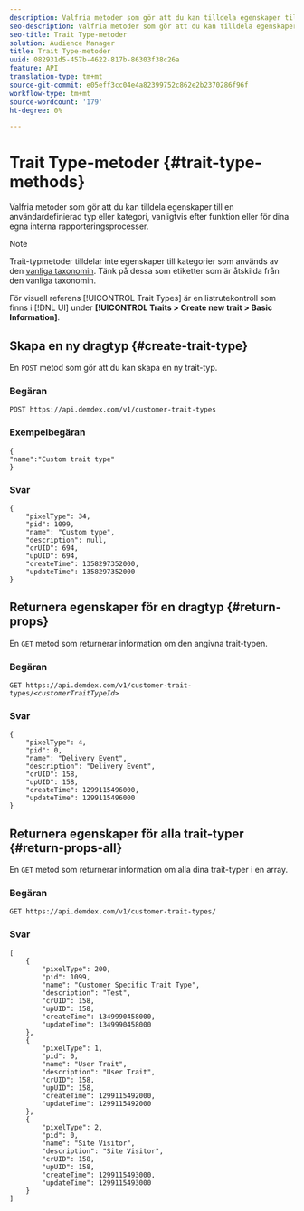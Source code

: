 ```yaml
---
description: Valfria metoder som gör att du kan tilldela egenskaper till en användardefinierad typ eller kategori, vanligtvis efter funktion eller för dina egna interna rapporteringsprocesser.
seo-description: Valfria metoder som gör att du kan tilldela egenskaper till en användardefinierad typ eller kategori, vanligtvis efter funktion eller för dina egna interna rapporteringsprocesser.
seo-title: Trait Type-metoder
solution: Audience Manager
title: Trait Type-metoder
uuid: 082931d5-457b-4622-817b-86303f38c26a
feature: API
translation-type: tm+mt
source-git-commit: e05eff3cc04e4a82399752c862e2b2370286f96f
workflow-type: tm+mt
source-wordcount: '179'
ht-degree: 0%

---
```



# Trait Type-metoder {#trait-type-methods}

Valfria metoder som gör att du kan tilldela egenskaper till en användardefinierad typ eller kategori, vanligtvis efter funktion eller för dina egna interna rapporteringsprocesser.

<!-- c_rest_api_trait_types_intro.xml -->

>[!NOTE]
>
>Trait-typmetoder tilldelar inte egenskaper till kategorier som används av den [vanliga taxonomin](../../api/rest-api-main/aam-api-taxonomy.md#taxonomic-api-methods). Tänk på dessa som etiketter som är åtskilda från den vanliga taxonomin.

För visuell referens [!UICONTROL Trait Types] är en listrutekontroll som finns i [!DNL UI] under **[!UICONTROL Traits > Create new trait > Basic Information]**.

## Skapa en ny dragtyp {#create-trait-type}

En `POST` metod som gör att du kan skapa en ny trait-typ.

<!-- r_rest_api_create_trait_type.xml -->

### Begäran

`POST https://api.demdex.com/v1/customer-trait-types`

### Exempelbegäran

```
{
"name":"Custom trait type"
}
```

### Svar

```
{
    "pixelType": 34,
    "pid": 1099,
    "name": "Custom type",
    "description": null,
    "crUID": 694,
    "upUID": 694,
    "createTime": 1358297352000,
    "updateTime": 1358297352000
}
```

## Returnera egenskaper för en dragtyp {#return-props}

En `GET` metod som returnerar information om den angivna trait-typen.

<!-- r_rest_api_get_trait_type.xml -->

### Begäran

`GET https://api.demdex.com/v1/customer-trait-types/`*`<customerTraitTypeId>`*

### Svar

```
{
    "pixelType": 4,
    "pid": 0,
    "name": "Delivery Event",
    "description": "Delivery Event",
    "crUID": 158,
    "upUID": 158,
    "createTime": 1299115496000,
    "updateTime": 1299115496000
}
```

## Returnera egenskaper för alla trait-typer {#return-props-all}

En `GET` metod som returnerar information om alla dina trait-typer i en array.

<!-- r_rest_api_get_trait_types.xml -->

### Begäran

`GET https://api.demdex.com/v1/customer-trait-types/`

### Svar

```
[
    {
        "pixelType": 200,
        "pid": 1099,
        "name": "Customer Specific Trait Type",
        "description": "Test",
        "crUID": 158,
        "upUID": 158,
        "createTime": 1349990458000,
        "updateTime": 1349990458000
    },
    {
        "pixelType": 1,
        "pid": 0,
        "name": "User Trait",
        "description": "User Trait",
        "crUID": 158,
        "upUID": 158,
        "createTime": 1299115492000,
        "updateTime": 1299115492000
    },
    {
        "pixelType": 2,
        "pid": 0,
        "name": "Site Visitor",
        "description": "Site Visitor",
        "crUID": 158,
        "upUID": 158,
        "createTime": 1299115493000,
        "updateTime": 1299115493000
    }
]
```
